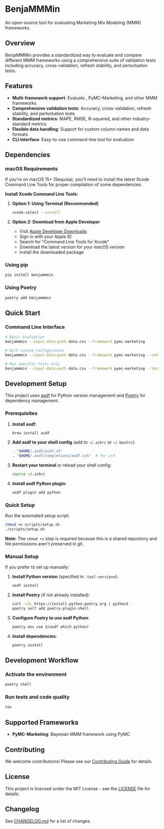 # BenjaMMMin

An open-source tool for evaluating Marketing Mix Modeling (MMM) frameworks.

## Overview

BenjaMMMin provides a standardized way to evaluate and compare different MMM frameworks using a comprehensive suite of validation tests including accuracy, cross-validation, refresh stability, and perturbation tests.

## Features

- **Multi-framework support**: Evaluate , PyMC-Marketing, and other MMM frameworks
- **Comprehensive validation tests**: Accuracy, cross-validation, refresh stability, and perturbation tests
- **Standardized metrics**: MAPE, RMSE, R-squared, and other industry-standard metrics
- **Flexible data handling**: Support for custom column names and data formats
- **CLI interface**: Easy-to-use command-line tool for evaluation

## Dependencies

### macOS Requirements

If you're on macOS 15+ (Sequoia), you'll need to install the latest Xcode Command Line Tools for proper compilation of some dependencies.

**Install Xcode Command Line Tools:**

1. **Option 1: Using Terminal (Recommended)**

   ```bash
   xcode-select --install
   ```

1. **Option 2: Download from Apple Developer**

   - Visit [Apple Developer Downloads](https://developer.apple.com/download/all/)
   - Sign in with your Apple ID
   - Search for "Command Line Tools for Xcode"
   - Download the latest version for your macOS version
   - Install the downloaded package

### Using pip

```bash
pip install benjammmin
```

### Using Poetry

```bash
poetry add benjammmin
```

## Quick Start

### Command Line Interface

```bash
# Basic evaluation
benjammmin --input-data-path data.csv --framework pymc-marketing

# With custom configuration
benjammmin --input-data-path data.csv --framework pymc-marketing --config-path config.json --output-path results/

# Run specific tests only
benjammmin --input-data-path data.csv --framework pymc-marketing --test-names accuracy cross_validation
```

## Development Setup

This project uses [asdf](https://asdf-vm.com/) for Python version management and [Poetry](https://python-poetry.org/) for dependency management.

### Prerequisites

1. **Install asdf**:

   ```bash
   brew install asdf
   ```

1. **Add asdf to your shell config** (add to `~/.zshrc` or `~/.bashrc`):

   ```bash
   . "$HOME/.asdf/asdf.sh"
   . "$HOME/.asdf/completions/asdf.zsh"  # for zsh
   ```

1. **Restart your terminal** or reload your shell config:

   ```bash
   source ~/.zshrc
   ```

1. **Install asdf Python plugin**:

   ```bash
   asdf plugin add python
   ```

### Quick Setup

Run the automated setup script:

```bash
chmod +x scripts/setup.sh
./scripts/setup.sh
```

**Note:** The `chmod +x` step is required because this is a shared repository and file permissions aren't preserved in git.

### Manual Setup

If you prefer to set up manually:

1. **Install Python version** (specified in `.tool-versions`):

   ```bash
   asdf install
   ```

1. **Install Poetry** (if not already installed):

   ```bash
   curl -sSL https://install.python-poetry.org | python3 -
   poetry self add poetry-plugin-shell
   ```

1. **Configure Poetry to use asdf Python**:

   ```bash
   poetry env use $(asdf which python)
   ```

1. **Install dependencies**:

   ```bash
   poetry install
   ```

## Development Workflow

### Activate the environment

```bash
poetry shell
```

### Run tests and code quality

```bash
tox
```

## Supported Frameworks

- **PyMC-Marketing**: Bayesian MMM framework using PyMC

## Contributing

We welcome contributions! Please see our [Contributing Guide](CONTRIBUTING.md) for details.

## License

This project is licensed under the MIT License - see the [LICENSE](LICENSE) file for details.

## Changelog

See [CHANGELOG.md](CHANGELOG.md) for a list of changes.
